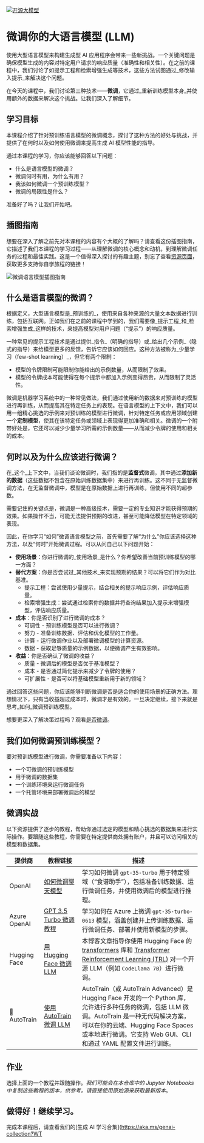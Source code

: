 [![开源大模型](../../img/18-lesson-banner.png?WT.mc_id=academic-105485-koreyst)](https://aka.ms/gen-ai-lesson18-gh?WT.mc_id=academic-105485-koreyst)

# 微调你的大语言模型 (LLM)

使用大型语言模型来构建生成型 AI 应用程序会带来一些新挑战。一个关键问题是确保模型生成的内容对特定用户请求的响应质量（准确性和相关性）。在之前的课程中，我们讨论了如提示工程和检索增强生成等技术，这些方法试图通过_修改输入提示_来解决这个问题。

在今天的课程中，我们讨论第三种技术——**微调**，它通过_重新训练模型本身_并使用额外的数据来解决这个挑战。让我们深入了解细节。

## 学习目标

本课程介绍了针对预训练语言模型的微调概念，探讨了这种方法的好处与挑战，并提供了在何时以及如何使用微调来提高生成 AI 模型性能的指导。

通过本课程的学习，你应该能够回答以下问题：

- 什么是语言模型的微调？
- 微调何时有用，为什么有用？
- 我该如何微调一个预训练模型？
- 微调的局限性是什么？

准备好了吗？让我们开始吧。

## 插图指南

想要在深入了解之前先对本课程的内容有个大概的了解吗？请查看这份插图指南，它描述了我们本课程的学习过程——从理解微调的核心概念和动机，到理解微调任务的过程和最佳实践。这是一个值得深入探讨的有趣主题，别忘了查看[资源页面](./RESOURCES.md?WT.mc_id=academic-105485-koreyst)，获取更多支持你自学旅程的链接！

![微调语言模型插图指南](../../img/18-fine-tuning-sketchnote.png?WT.mc_id=academic-105485-koreyst)

## 什么是语言模型的微调？

根据定义，大型语言模型是_预训练的_，使用来自各种来源的大量文本数据进行训练，包括互联网。正如我们在之前的课程中学到的，我们需要像_提示工程_和_检索增强生成_这样的技术，来提高模型对用户问题（“提示”）的响应质量。

一种常见的提示工程技术是通过提供_指令_（明确的指导）或_给出几个示例_（隐式的指导）来给模型更多的反馈，告诉它应该如何回应。这种方法被称为_少量学习（few-shot learning）_，但它有两个限制：

- 模型的令牌限制可能限制你能给出的示例数量，从而限制了效果。
- 模型的令牌成本可能使得在每个提示中都加入示例变得昂贵，从而限制了灵活性。

微调是机器学习系统中的一种常见做法，我们通过使用新的数据来对预训练的模型进行再训练，从而提高其在特定任务上的表现。在语言模型的上下文中，我们可以用一组精心挑选的示例来对预训练的模型进行微调，针对特定任务或应用领域创建一个**定制模型**，使其在该特定任务或领域上表现得更加准确和相关。微调的一个附带好处是，它还可以减少少量学习所需的示例数量——从而减少令牌的使用和相关的成本。

## 何时以及为什么应该进行微调？

在_这个_上下文中，当我们谈论微调时，我们指的是**监督式**微调，其中通过**添加新的数据**（这些数据不包含在原始训练数据集中）来进行再训练。这不同于无监督微调方法，在无监督微调中，模型是在原始数据上进行再训练，但使用不同的超参数。

需要记住的关键点是，微调是一种高级技术，需要一定的专业知识才能获得预期的效果。如果操作不当，可能无法提供预期的改进，甚至可能降低模型在特定领域的表现。

因此，在你学习“如何”微调语言模型之前，首先需要了解“为什么”你应该选择这种方法，以及“何时”开始微调过程。可以从问自己以下问题开始：

- **使用场景**：你进行微调的_使用场景_是什么？你希望改善当前预训练模型的哪一方面？
- **替代方案**：你是否尝试过_其他技术_来实现预期的结果？可以将它们作为对比基准。
  - 提示工程：尝试使用少量提示，结合相关的提示响应示例，评估响应质量。
  - 检索增强生成：尝试通过检索你的数据并将查询结果加入提示来增强模型，评估响应质量。
- **成本**：你是否识别了进行微调的成本？
  - 可调性 - 预训练模型是否可以进行微调？
  - 努力 - 准备训练数据、评估和优化模型的工作量。
  - 计算 - 运行微调作业以及部署微调模型的计算资源。
  - 数据 - 获取足够质量的示例数据，以便微调产生有效影响。
- **收益**：你是否确认了微调的收益？
  - 质量 - 微调后的模型是否优于基准模型？
  - 成本 - 是否通过简化提示来减少了令牌的使用？
  - 可扩展性 - 是否可以将基础模型重新用于新的领域？

通过回答这些问题，你应该能够判断微调是否是适合你的使用场景的正确方法。理想情况下，只有当收益超过成本时，微调才是有效的。一旦决定继续，接下来就是思考_如何_微调预训练模型。

想要更深入了解决策过程吗？观看[是否微调](https://www.youtube.com/watch?v=0Jo-z-MFxJs)。

## 我们如何微调预训练模型？

要对预训练模型进行微调，你需要准备以下内容：

- 一个可微调的预训练模型
- 用于微调的数据集
- 一个训练环境来运行微调任务
- 一个托管环境来部署微调后的模型

## 微调实战

以下资源提供了逐步的教程，帮助你通过选定的模型和精心挑选的数据集来进行实际操作。要跟随这些教程，你需要在特定提供商处拥有账户，并且可以访问相关的模型和数据集。

| 提供商       | 教程链接                                                                                                                                                                    | 描述                                                                                                                                                                                                                                                                                                                                                                                                                        |
| ------------ | ---------------------------------------------------------------------------------------------------------------------- | ------------------------------------------------------------------------------------------------------------------------------------------------------------------------------------------------------------------------------------------------------------------------------------------------------------------------------------------------------------------ |
| OpenAI       | [如何微调聊天模型](https://github.com/openai/openai-cookbook/blob/main/examples/How_to_finetune_chat_models.ipynb?WT.mc_id=academic-105485-koreyst)      | 学习如何微调 `gpt-35-turbo` 用于特定领域（“食谱助手”），包括准备训练数据、运行微调任务，并使用微调后的模型进行推理。                                                                                                                                                                                                                                             |
| Azure OpenAI | [GPT 3.5 Turbo 微调教程](https://learn.microsoft.com/azure/ai-services/openai/tutorials/fine-tune?tabs=python-new%2Ccommand-line?WT.mc_id=academic-105485-koreyst) | 学习如何在 Azure 上微调 `gpt-35-turbo-0613` 模型，涵盖创建并上传训练数据、运行微调任务、部署并使用新模型的步骤。                                                                                                                                                                                                                                              |
| Hugging Face | [用 Hugging Face 微调 LLM](https://www.philschmid.de/fine-tune-llms-in-2024-with-trl?WT.mc_id=academic-105485-koreyst)                                          | 本博客文章指导你使用 Hugging Face 的 [transformers](https://huggingface.co/docs/transformers/index?WT.mc_id=academic-105485-koreyst) 库和 [Transformer Reinforcement Learning (TRL)](https://huggingface.co/docs/trl/index?WT.mc_id=academic-105485-koreyst) 对一个开源 LLM（例如 `CodeLlama 7B`）进行微调。                                                                                                                                 |
| 🤗 AutoTrain | [使用 AutoTrain 微调 LLM](https://github.com/huggingface/autotrain-advanced/?WT.mc_id=academic-105485-koreyst)                                                    | AutoTrain（或 AutoTrain Advanced）是 Hugging Face 开发的一个 Python 库，允许进行多种任务的微调，包括 LLM 微调。AutoTrain 是一种无代码解决方案，可以在你的云端、Hugging Face Spaces 或本地进行微调。它支持 Web GUI、CLI 和通过 YAML 配置文件进行训练。                                                                                                           |

## 作业

选择上面的一个教程并跟随操作。_我们可能会在本仓库中的 Jupyter Notebooks 中复制这些教程的版本，供参考。请直接使用原始源来获取最新版本_。

## 做得好！继续学习。

完成本课程后，请查看我们的[生成 AI 学习合集](https://aka.ms/genai-collection?WT
